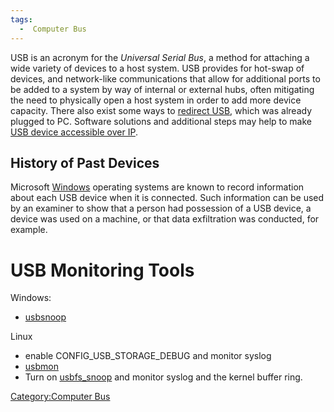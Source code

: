 ```yaml
---
tags:
  -  Computer Bus
---
```

USB is an acronym for the *Universal Serial Bus*, a method for attaching
a wide variety of devices to a host system. USB provides for hot-swap of
devices, and network-like communications that allow for additional ports
to be added to a system by way of internal or external hubs, often
mitigating the need to physically open a host system in order to add
more device capacity. There also exist some ways to [redirect
USB](http://www.eltima.com/usb-redirector/), which was already plugged
to PC. Software solutions and additional steps may help to make [USB
device accessible over IP](http://www.eltima.com/share-usb-over-ip/).

## History of Past Devices

Microsoft [Windows](windows.md) operating systems are known to
record information about each USB device when it is connected. Such
information can be used by an examiner to show that a person had
possession of a USB device, a device was used on a machine, or that data
exfiltration was conducted, for example.

# USB Monitoring Tools

Windows:

- [usbsnoop](usbsnoop.md)

Linux

- enable CONFIG_USB_STORAGE_DEBUG and monitor syslog
- [usbmon](usbmon.md)
- Turn on [usbfs_snoop](usbfs_snoop.md) and monitor syslog and
  the kernel buffer ring.

[Category:Computer Bus](category:computer_bus.md)
